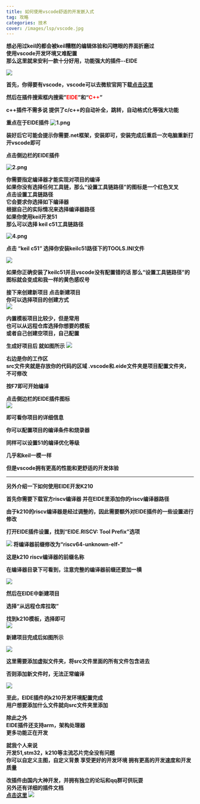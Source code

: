 ```yaml
---
title: 如何使用vscode舒适的开发嵌入式
tag: 攻略
categories: 技术
cover: /images/lsp/vscode.jpg
---
```


 <b>想必用过keil的都会被keil糟糕的编辑体验和闪瞎眼的界面折磨过      
使用vscode开发环境又难配置  
那么这里就来安利一款十分好用，功能强大的插件--EIDE  
 </b>

<!--more-->

![](vscodeEIDE/0.png)   

<b>

首先，你得要有vscode，vscode可以去微软官网下载<kbd>[点击这里](https://code.visualstudio.com/)</kbd>

然后在插件搜索框内搜索”<font color=red>EIDE</font>”和“<font color=red>C++</font>”

c++插件不需多说 
提供了c/c++的自动补全，跳转，自动格式化等强大功能

重点在于EIDE插件
![1.png](https://i.loli.net/2021/06/17/FLKfYGlbNxQZCmu.png)  

装好后它可能会提示你需要.net框架，安装即可，安装完成后重启一次电脑重新打开vscode即可    

点击侧边栏的EIDE插件    

![2.png](https://i.loli.net/2021/06/17/TycDsdN2S96XqZh.png) 

你需要指定编译器才能实现对项目的编译    
如果你没有选择任何工具链，那么“设置工具链路径”的图标是一个红色叉叉  
点击设置工具链路径  
它会要求你选择如下编译器    
根据自己的实际情况来选择编译器路径  
如果你使用keil开发51    
那么可以选择 keil c51工具链路径 

![4.png](https://i.loli.net/2021/06/17/eUzTLBc1i4ubJpI.png) 

点击 “keil c51” 
选择你安装keilc51路径下的TOOLS.INI文件

![](vscodeEIDE/5.png)   

如果你正确安装了keilc51并且vscode没有配置错的话 
那么“设置工具链路径”的图标就会变成和我一样的黄色感叹号  


接下来创建新项目
点击新建项目    
你可以选择项目的创建方式    
![](vscodeEIDE/3.png)   

内置模板项目比较少，但是常用    
也可以从远程仓库选择你想要的模板    
或者自己创建空项目，自己配置    

生成好项目后
就如图所示
![](vscodeEIDE/6.png)   

右边是你的工作区    
src文件夹就是存放你的代码的区域 
.vscode和.eide文件夹是项目配置文件夹，不可修改  

按F7即可开始编译    

点击侧边栏的EIDE插件图标    
![](vscodeEIDE/7.png)   

即可看你项目的详细信息  

你可以配置项目的编译条件和烧录器    

同样可以设置51的编译优化等级    

几乎和keil一模一样  

但是vscode拥有更高的性能和更舒适的开发体验  

----

另外介绍一下如何使用EIDE开发K210    

首先你需要下载官方riscv编译器
并在EIDE里添加你的riscv编译器路径

由于k210的riscv编译器是经过调整的，因此需要额外对EIDE插件的一些设置进行修改

打开EIDE插件设置，找到“EIDE.RISCV: Tool Prefix”选项 

![](vscodeEIDE/9.png)
将编译器前缀修改为“riscv64-unknown-elf-”    

这是k210 riscv编译器的前缀名称

在编译器目录下可看到，注意完整的编译器前缀还要加一横

![](vscodeEIDE/10.png)  

然后在EIDE中新建项目    

选择“从远程仓库拉取”    

找到k210模板，选择即可  
![](vscodeEIDE/11.png) 

新建项目完成后如图所示  

![](vscodeEIDE/12.png)  

这里需要添加虚拟文件夹，将src文件里面的所有文件包含进去 

否则添加新文件时，无法正常编译  

![](vscodeEIDE/13.png)      

至此，EIDE插件的k210开发环境配置完成    
用户想要添加什么文件就向src文件夹里添加





除此之外    
EIDE插件还支持arm，架构处理器   
更多功能正在开发    

就我个人来说    
开发51,stm32，k210等主流芯片完全没有问题   
你可以自定义主图，自定义背景
享受更好的开发环境
拥有更高的开发速度和开发质量

改插件由国内大神开发，并拥有独立的论坛和qq群可供玩耍    
另外还有详细的插件文档  
<kbd>[点击这里](https://docs.em-ide.com/#/)</kbd>
![](vscodeEIDE/8.png)






